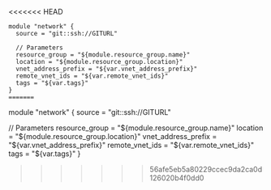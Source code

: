 <<<<<<< HEAD
```
module "network" {
  source = "git::ssh://GITURL"

  // Parameters
  resource_group = "${module.resource_group.name}"
  location = "${module.resource_group.location}"
  vnet_address_prefix = "${var.vnet_address_prefix}"
  remote_vnet_ids = "${var.remote_vnet_ids}"
  tags = "${var.tags}"
}
=======
```
module "network" {
  source = "git::ssh://GITURL"

  // Parameters
  resource_group = "${module.resource_group.name}"
  location = "${module.resource_group.location}"
  vnet_address_prefix = "${var.vnet_address_prefix}"
  remote_vnet_ids = "${var.remote_vnet_ids}"
  tags = "${var.tags}"
}
>>>>>>> 56afe5eb5a80229ccec9da2ca0d126020b4f0dd0
```